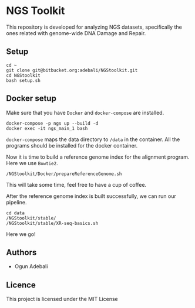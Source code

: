 # NGS Toolkit

This repository is developed for analyzing NGS datasets, specifically the ones related with genome-wide DNA Damage and Repair.

## Setup
```
cd ~
git clone git@bitbucket.org:adebali/NGStoolkit.git
cd NGStoolkit
bash setup.sh
```

## Docker setup
Make sure that you have `Docker` and `docker-compose` are installed.

```
docker-compose -p ngs up --build -d
docker exec -it ngs_main_1 bash
```

`docker-compose` maps the data directory to `/data` in the container. All the programs should be installed for the docker container.

Now it is time to build a reference genome index for the alignment program. Here we use `Bowtie2`.

```
/NGStoolkit/Docker/prepareReferenceGenome.sh
```
This will take some time, feel free to have a cup of coffee.

After the reference genome index is built successfully, we can run our pipeline.

```
cd data
/NGStoolkit/stable/
/NGStoolkit/stable/XR-seq-basics.sh
```

Here we go!

## Authors
  * Ogun Adebali

## Licence
  This project is licensed under the MIT License
